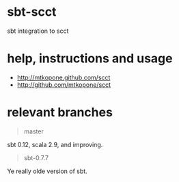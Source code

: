 sbt-scct
========

sbt integration to scct


help, instructions and usage
===========================

* http://mtkopone.github.com/scct
* http://github.com/mtkopone/scct


relevant branches
=================

> master

sbt 0.12, scala 2.9, and improving.

> sbt-0.7.7

Ye really olde version of sbt.

